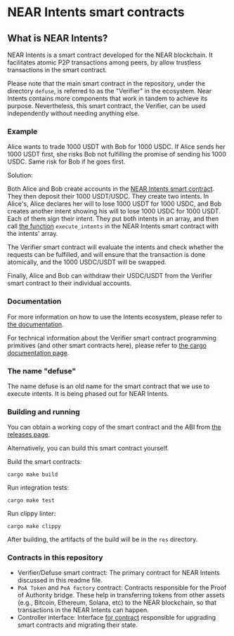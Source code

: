 # NEAR Intents smart contracts

## What is NEAR Intents?

NEAR Intents is a smart contract developed for the NEAR blockchain. It facilitates atomic P2P transactions among peers, by allow trustless transactions in the smart contract.

Please note that the main smart contract in the repository, under the directory `defuse`, is referred to as the "Verifier" in the ecosystem. Near Intents contains more components that work in tandem to achieve its purpose. Nevertheless, this smart contract, the Verifier, can be used independently without needing anything else.


### Example

Alice wants to trade 1000 USDT with Bob for 1000 USDC. If Alice sends her 1000 USDT first, she risks Bob not fulfilling the promise of sending his 1000 USDC. Same risk for Bob if he goes first.

Solution:

Both Alice and Bob create accounts in the [NEAR Intents smart contract](https://nearblocks.io/address/intents.near). They then deposit their 1000 USDT/USDC. They create two intents. In Alice's, Alice declares her will to lose 1000 USDT for 1000 USDC, and Bob creates another intent showing his will to lose 1000 USDC for 1000 USDT. Each of them sign their intent. They put both intents in an array, and then call [the function](https://near.github.io/intents/defuse/intents/trait.Intents.html#tymethod.execute_intents) `execute_intents` in the NEAR Intents smart contract with the intents' array.

The Verifier smart contract will evaluate the intents and check whether the requests can be fulfilled, and will ensure that the transaction is done atomically, and the 1000 USDC/USDT will be swapped.

Finally, Alice and Bob can withdraw their USDC/USDT from the Verifier smart contract to their individual accounts.

### Documentation

For more information on how to use the Intents ecosystem, please refer to [the documentation](https://docs.near-intents.org/).

For technical information about the Verifier smart contract programming primitives (and other smart contracts here), please refer to [the cargo documentation page](https://near.github.io/intents/).

### The name "defuse"

The name defuse is an old name for the smart contract that we use to execute intents. It is being phased out for NEAR Intents.

### Building and running

You can obtain a working copy of the smart contract and the ABI from [the releases page](https://github.com/near/intents/releases/).

Alternatively, you can build this smart contract yourself.

Build the smart contracts:

```shell
cargo make build
```

Run integration tests:

```shell
cargo make test
```

Run clippy linter:

```shell
cargo make clippy
```

After building, the artifacts of the build will be in the `res` directory.

### Contracts in this repository

- Verifier/Defuse smart contract: The primary contract for NEAR Intents discussed in this readme file.
- `PoA Token` and `PoA factory` contract: Contracts responsible for the Proof of Authority bridge. These help in transferring tokens from other assets (e.g., Bitcoin, Ethereum, Solana, etc) to the NEAR blockchain, so that transactions in the NEAR Intents can happen.
- Controller interface: Interface [for contract](https://github.com/aurora-is-near/aurora-controller-factory) responsible for upgrading smart contracts and migrating their state.
